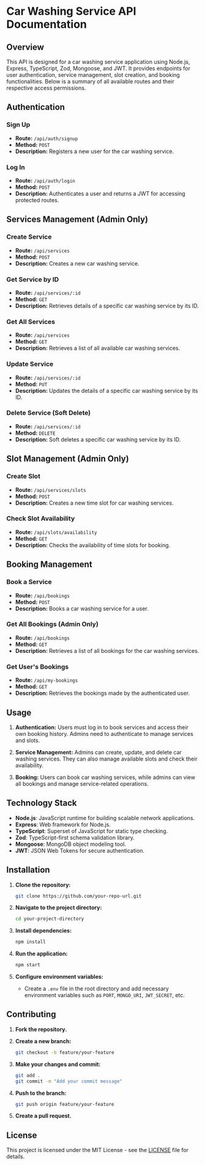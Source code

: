 # Car Washing Service API Documentation

## Overview

This API is designed for a car washing service application using Node.js, Express, TypeScript, Zod, Mongoose, and JWT. It provides endpoints for user authentication, service management, slot creation, and booking functionalities. Below is a summary of all available routes and their respective access permissions.

## Authentication

### Sign Up
- **Route:** `/api/auth/signup`
- **Method:** `POST`
- **Description:** Registers a new user for the car washing service.

### Log In
- **Route:** `/api/auth/login`
- **Method:** `POST`
- **Description:** Authenticates a user and returns a JWT for accessing protected routes.

## Services Management (Admin Only)

### Create Service
- **Route:** `/api/services`
- **Method:** `POST`
- **Description:** Creates a new car washing service.

### Get Service by ID
- **Route:** `/api/services/:id`
- **Method:** `GET`
- **Description:** Retrieves details of a specific car washing service by its ID.

### Get All Services
- **Route:** `/api/services`
- **Method:** `GET`
- **Description:** Retrieves a list of all available car washing services.

### Update Service
- **Route:** `/api/services/:id`
- **Method:** `PUT`
- **Description:** Updates the details of a specific car washing service by its ID.

### Delete Service (Soft Delete)
- **Route:** `/api/services/:id`
- **Method:** `DELETE`
- **Description:** Soft deletes a specific car washing service by its ID.

## Slot Management (Admin Only)

### Create Slot
- **Route:** `/api/services/slots`
- **Method:** `POST`
- **Description:** Creates a new time slot for car washing services.

### Check Slot Availability
- **Route:** `/api/slots/availability`
- **Method:** `GET`
- **Description:** Checks the availability of time slots for booking.

## Booking Management

### Book a Service
- **Route:** `/api/bookings`
- **Method:** `POST`
- **Description:** Books a car washing service for a user.

### Get All Bookings (Admin Only)
- **Route:** `/api/bookings`
- **Method:** `GET`
- **Description:** Retrieves a list of all bookings for the car washing services.

### Get User's Bookings
- **Route:** `/api/my-bookings`
- **Method:** `GET`
- **Description:** Retrieves the bookings made by the authenticated user.

## Usage

1. **Authentication:** Users must log in to book services and access their own booking history. Admins need to authenticate to manage services and slots.

2. **Service Management:** Admins can create, update, and delete car washing services. They can also manage available slots and check their availability.

3. **Booking:** Users can book car washing services, while admins can view all bookings and manage service-related operations.

## Technology Stack

- **Node.js**: JavaScript runtime for building scalable network applications.
- **Express**: Web framework for Node.js.
- **TypeScript**: Superset of JavaScript for static type checking.
- **Zod**: TypeScript-first schema validation library.
- **Mongoose**: MongoDB object modeling tool.
- **JWT**: JSON Web Tokens for secure authentication.

## Installation

1. **Clone the repository:**

    ```bash
    git clone https://github.com/your-repo-url.git
    ```

2. **Navigate to the project directory:**

    ```bash
    cd your-project-directory
    ```

3. **Install dependencies:**

    ```bash
    npm install
    ```

4. **Run the application:**

    ```bash
    npm start
    ```

5. **Configure environment variables:**
   - Create a `.env` file in the root directory and add necessary environment variables such as `PORT`, `MONGO_URI`, `JWT_SECRET`, etc.

## Contributing

1. **Fork the repository.**
2. **Create a new branch:**

    ```bash
    git checkout -b feature/your-feature
    ```

3. **Make your changes and commit:**

    ```bash
    git add .
    git commit -m "Add your commit message"
    ```

4. **Push to the branch:**

    ```bash
    git push origin feature/your-feature
    ```

5. **Create a pull request.**

## License

This project is licensed under the MIT License - see the [LICENSE](LICENSE) file for details.

